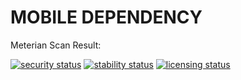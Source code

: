 # MOBILE DEPENDENCY 

Meterian Scan Result: <br>

[![security status](https://www.meterian.com/badge/pb/15c4262e-a773-42d5-ad38-40e51dae158f/security?branch=main)](https://www.meterian.com/projects/?pid=15c4262e-a773-42d5-ad38-40e51dae158f)
[![stability status](https://www.meterian.com/badge/pb/15c4262e-a773-42d5-ad38-40e51dae158f/stability?branch=main)](https://www.meterian.com/projects/?pid=15c4262e-a773-42d5-ad38-40e51dae158f)
[![licensing status](https://www.meterian.com/badge/pb/15c4262e-a773-42d5-ad38-40e51dae158f/licensing?branch=main)](https://www.meterian.com/projects/?pid=15c4262e-a773-42d5-ad38-40e51dae158f)